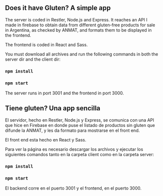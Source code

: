 ## Does it have Gluten? A simple app

The server is coded in Restler, Node.js and Express. It reaches an API I made in firebase to obtain data from different gluten-free products for sale in Argentina, as checked by ANMAT, and formats them to be displayed in the frontend.

The frontend is coded in React and Sass.

You must download all archives and run the following commands in both the server dir and the client dir:

### `npm install`

### `npm start`

The server runs in port 3001 and the frontend in port 3000.  

## Tiene gluten? Una app sencilla

El servidor, hecho en Restler, Node.js y Express, se comunica con una API que hice en Firebase en donde puse el listado de productos sin gluten que difunde la ANMAT, y les da formato para mostrarse en el front end.

El front end esta hecho en React y Sass.

Para ver la página es necesario descargar los archivos y ejecutar los siguientes comandos tanto en la carpeta client como en la carpeta server:

### `npm install`

### `npm start`

El backend corre en el puerto 3001 y el frontend, en el puerto 3000.  
